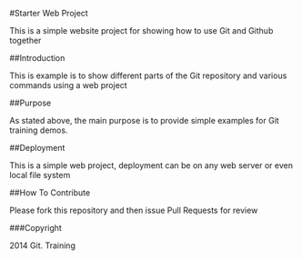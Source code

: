 #Starter Web Project

This is a simple website project for showing how to use Git and
Github together

##Introduction

This is example is to show different parts of the Git repository
and various commands using a web project

##Purpose

As stated above, the main purpose is to provide simple examples for
Git training demos.

##Deployment

This is a simple web project, deployment can be on any web server
or even local file system

##How To Contribute

Please fork this repository and then issue Pull Requests for review

###Copyright

2014 Git. Training